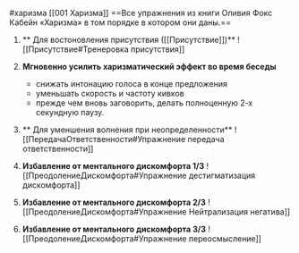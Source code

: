 #харизма [[001 Харизма]]
==Все упражнения из книги Оливия Фокс Кабейн «Харизма» в том порядке в котором они даны.==
1. ** Для востоновления присутствия ([[Присутствие]])**
    ![[Присутствие#Тренеровка присутствия]]<br/>
   
2. **Мгновенно усилить харизматический эффект во время беседы**
   - снижать интонацию голоса в конце предложения
   - уменьшать скорость и частоту кивков
   - прежде чем вновь заговорить, делать полноценную 2-х секундную паузу.<br/>
      
3. ** Для уменшения волнения при неопределенности**
   ![[ПередачаОтветственности#Упражнение передача ответственности]]
   
4. **Избавление от ментального дискомфорта 1/3** ![[ПреодолениеДискомфорта#Упражнение дестигматизация дискомфорта]]
5. **Избавление от ментального дискомфорта 2/3** ![[ПреодолениеДискомфорта#Упражнение Нейтрализация негатива]]
6.  **Избавление от ментального дискомфорта 3/3** ![[ПреодолениеДискомфорта#Упражнение переосмысление]]

   